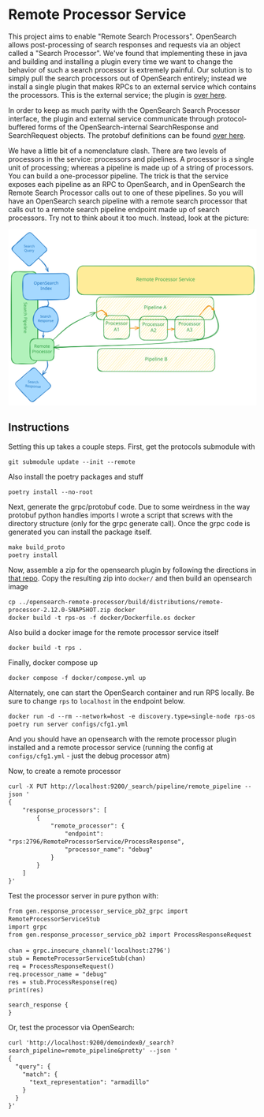 # Remote Processor Service
This project aims to enable "Remote Search Processors". OpenSearch allows post-processing of search responses and requests 
via an object called a "Search Processor". We've found that implementing these in java and building and installing a plugin
every time we want to change the behavior of such a search processor is extremely painful. Our solution is to simply pull
the search processors out of OpenSearch entirely; instead we install a single plugin that makes RPCs to an external service
which contains the processors. This is the external service; the plugin is [over here](https://github.com/aryn-ai/opensearch-remote-processor).

In order to keep as much parity with the OpenSearch Search Processor interface, the plugin and external service communicate
through protocol-buffered forms of the OpenSearch-internal SearchResponse and SearchRequest objects. The protobuf definitions
can be found [over here](https://github.com/aryn-ai/protocols).

We have a little bit of a nomenclature clash. There are two levels of processors in the service: processors and pipelines. 
A processor is a single unit of processing; whereas a pipeline is made up of a string of processors. You can build a 
one-processor pipeline. The trick is that the service exposes each pipeline as an RPC to OpenSearch, and in OpenSearch the
Remote Search Processor calls out to one of these pipelines. So you will have an OpenSearch search pipeline with a remote
search processor that calls out to a remote search pipeline endpoint made up of search processors. Try not to think about
it too much. Instead, look at the picture:

![untitled](img/RPS_Architecture.svg)

## Instructions 
Setting this up takes a couple steps. First, get the protocols submodule with
```
git submodule update --init --remote
```

Also install the poetry packages and stuff
```
poetry install --no-root
```

Next, generate the grpc/protobuf code. Due to some weirdness in the way protobuf python handles imports I wrote a script that screws with the directory structure (only for the grpc generate call).
Once the grpc code is generated you can install the package itself.
```
make build_proto
poetry install
```

Now, assemble a zip for the opensearch plugin by following the directions in [that repo](https://github.com/aryn-ai/opensearch-remote-processor). Copy the resulting zip into `docker/` and then build an opensearch image
```
cp ../opensearch-remote-processor/build/distributions/remote-processor-2.12.0-SNAPSHOT.zip docker
docker build -t rps-os -f docker/Dockerfile.os docker
```

Also build a docker image for the remote processor service itself
```
docker build -t rps .
```

Finally, docker compose up
```
docker compose -f docker/compose.yml up
```
Alternately, one can start the OpenSearch container and run RPS locally.
Be sure to change `rps` to `localhost` in the endpoint below.
```
docker run -d --rm --network=host -e discovery.type=single-node rps-os
poetry run server configs/cfg1.yml
```

And you should have an opensearch with the remote processor plugin installed and a remote processor service (running the config at `configs/cfg1.yml` - just the debug processor atm)

Now, to create a remote processor
```
curl -X PUT http://localhost:9200/_search/pipeline/remote_pipeline --json '
{
    "response_processors": [
        {
            "remote_processor": {
                "endpoint": "rps:2796/RemoteProcessorService/ProcessResponse",
                "processor_name": "debug"
            }
        }
    ]
}'
```

Test the processor server in pure python with:
```
from gen.response_processor_service_pb2_grpc import RemoteProcessorServiceStub
import grpc
from gen.response_processor_service_pb2 import ProcessResponseRequest

chan = grpc.insecure_channel('localhost:2796')
stub = RemoteProcessorServiceStub(chan)
req = ProcessResponseRequest()
req.processor_name = "debug"
res = stub.ProcessResponse(req)
print(res)
```
```
search_response {
}
```

Or, test the processor via OpenSearch:
```
curl 'http://localhost:9200/demoindex0/_search?search_pipeline=remote_pipeline&pretty' --json '
{
  "query": {
    "match": {
      "text_representation": "armadillo"
    }
  }
}'
```
